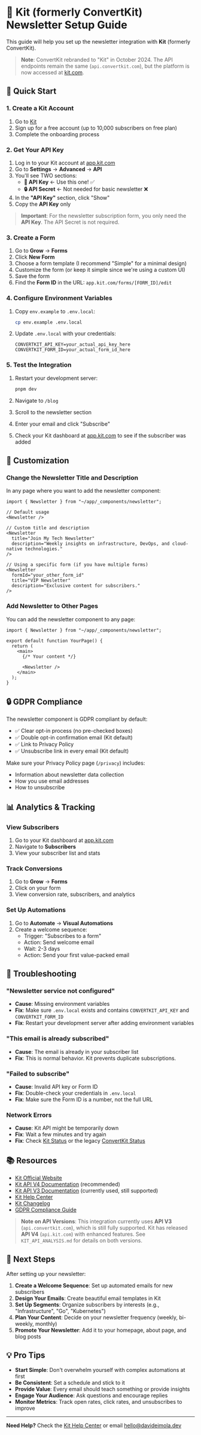 # 📧 Kit (formerly ConvertKit) Newsletter Setup Guide

This guide will help you set up the newsletter integration with **Kit** (formerly ConvertKit).

> **Note**: ConvertKit rebranded to "Kit" in October 2024. The API endpoints remain the same (`api.convertkit.com`), but the platform is now accessed at [kit.com](https://kit.com).

## 🚀 Quick Start

### 1. Create a Kit Account

1. Go to [Kit](https://kit.com/)
2. Sign up for a free account (up to 10,000 subscribers on free plan)
3. Complete the onboarding process

### 2. Get Your API Key

1. Log in to your Kit account at [app.kit.com](https://app.kit.com)
2. Go to **Settings** → **Advanced** → **API**
3. You'll see TWO sections:
   - **📘 API Key** ← Use this one! ✅
   - **🔒 API Secret** ← Not needed for basic newsletter ❌
4. In the **"API Key"** section, click "Show"
5. Copy the **API Key** only

> **Important**: For the newsletter subscription form, you only need the **API Key**. The API Secret is not required.

### 3. Create a Form

1. Go to **Grow** → **Forms**
2. Click **New Form**
3. Choose a form template (I recommend "Simple" for a minimal design)
4. Customize the form (or keep it simple since we're using a custom UI)
5. Save the form
6. Find the **Form ID** in the URL: `app.kit.com/forms/[FORM_ID]/edit`

### 4. Configure Environment Variables

1. Copy `env.example` to `.env.local`:
   ```bash
   cp env.example .env.local
   ```

2. Update `.env.local` with your credentials:
   ```env
   CONVERTKIT_API_KEY=your_actual_api_key_here
   CONVERTKIT_FORM_ID=your_actual_form_id_here
   ```

### 5. Test the Integration

1. Restart your development server:
   ```bash
   pnpm dev
   ```

2. Navigate to `/blog`
3. Scroll to the newsletter section
4. Enter your email and click "Subscribe"
5. Check your Kit dashboard at [app.kit.com](https://app.kit.com) to see if the subscriber was added

## 🎨 Customization

### Change the Newsletter Title and Description

In any page where you want to add the newsletter component:

```tsx
import { Newsletter } from "~/app/_components/newsletter";

// Default usage
<Newsletter />

// Custom title and description
<Newsletter 
  title="Join My Tech Newsletter"
  description="Weekly insights on infrastructure, DevOps, and cloud-native technologies."
/>

// Using a specific form (if you have multiple forms)
<Newsletter 
  formId="your_other_form_id"
  title="VIP Newsletter"
  description="Exclusive content for subscribers."
/>
```

### Add Newsletter to Other Pages

You can add the newsletter component to any page:

```tsx
import { Newsletter } from "~/app/_components/newsletter";

export default function YourPage() {
  return (
    <main>
      {/* Your content */}
      
      <Newsletter />
    </main>
  );
}
```

## 🔒 GDPR Compliance

The newsletter component is GDPR compliant by default:

- ✅ Clear opt-in process (no pre-checked boxes)
- ✅ Double opt-in confirmation email (Kit default)
- ✅ Link to Privacy Policy
- ✅ Unsubscribe link in every email (Kit default)

Make sure your Privacy Policy page (`/privacy`) includes:
- Information about newsletter data collection
- How you use email addresses
- How to unsubscribe

## 📊 Analytics & Tracking

### View Subscribers

1. Go to your Kit dashboard at [app.kit.com](https://app.kit.com)
2. Navigate to **Subscribers**
3. View your subscriber list and stats

### Track Conversions

1. Go to **Grow** → **Forms**
2. Click on your form
3. View conversion rate, subscribers, and analytics

### Set Up Automations

1. Go to **Automate** → **Visual Automations**
2. Create a welcome sequence:
   - Trigger: "Subscribes to a form"
   - Action: Send welcome email
   - Wait: 2-3 days
   - Action: Send your first value-packed email

## 🐛 Troubleshooting

### "Newsletter service not configured"

- **Cause**: Missing environment variables
- **Fix**: Make sure `.env.local` exists and contains `CONVERTKIT_API_KEY` and `CONVERTKIT_FORM_ID`
- **Fix**: Restart your development server after adding environment variables

### "This email is already subscribed"

- **Cause**: The email is already in your subscriber list
- **Fix**: This is normal behavior. Kit prevents duplicate subscriptions.

### "Failed to subscribe"

- **Cause**: Invalid API key or Form ID
- **Fix**: Double-check your credentials in `.env.local`
- **Fix**: Make sure the Form ID is a number, not the full URL

### Network Errors

- **Cause**: Kit API might be temporarily down
- **Fix**: Wait a few minutes and try again
- **Fix**: Check [Kit Status](https://status.kit.com/) or the legacy [ConvertKit Status](https://status.convertkit.com/)

## 📚 Resources

- [Kit Official Website](https://kit.com/)
- [Kit API V4 Documentation](https://developers.kit.com/api-reference/overview) (recommended)
- [Kit API V3 Documentation](https://developers.convertkit.com/) (currently used, still supported)
- [Kit Help Center](https://help.kit.com/)
- [Kit Changelog](https://developers.kit.com/changelog)
- [GDPR Compliance Guide](https://help.kit.com/en/articles/2502566-gdpr-compliance)

> **Note on API Versions**: This integration currently uses **API V3** (`api.convertkit.com`), which is still fully supported. Kit has released **API V4** (`api.kit.com`) with enhanced features. See `KIT_API_ANALYSIS.md` for details on both versions.

## 🎯 Next Steps

After setting up your newsletter:

1. **Create a Welcome Sequence**: Set up automated emails for new subscribers
2. **Design Your Emails**: Create beautiful email templates in Kit
3. **Set Up Segments**: Organize subscribers by interests (e.g., "Infrastructure", "Go", "Kubernetes")
4. **Plan Your Content**: Decide on your newsletter frequency (weekly, bi-weekly, monthly)
5. **Promote Your Newsletter**: Add it to your homepage, about page, and blog posts

## 💡 Pro Tips

- **Start Simple**: Don't overwhelm yourself with complex automations at first
- **Be Consistent**: Set a schedule and stick to it
- **Provide Value**: Every email should teach something or provide insights
- **Engage Your Audience**: Ask questions and encourage replies
- **Monitor Metrics**: Track open rates, click rates, and unsubscribes to improve

---

**Need Help?** Check the [Kit Help Center](https://help.kit.com/) or email hello@davideimola.dev

